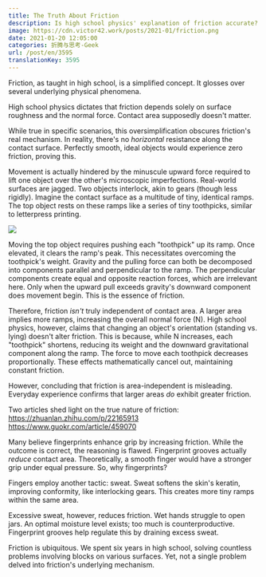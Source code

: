 ```yaml
---
title: The Truth About Friction
description: Is high school physics' explanation of friction accurate?
image: https://cdn.victor42.work/posts/2021-01/friction.png
date: 2021-01-20 12:05:00
categories: 折腾与思考-Geek
url: /post/en/3595
translationKey: 3595
---
```


Friction, as taught in high school, is a simplified concept. It glosses over several underlying physical phenomena.

High school physics dictates that friction depends solely on surface roughness and the normal force. Contact area supposedly doesn't matter.

While true in specific scenarios, this oversimplification obscures friction's real mechanism. In reality, there's no *horizontal* resistance along the contact surface. Perfectly smooth, ideal objects would experience zero friction, proving this.

Movement is actually hindered by the minuscule upward force required to lift one object over the other's microscopic imperfections. Real-world surfaces are jagged. Two objects interlock, akin to gears (though less rigidly). Imagine the contact surface as a multitude of tiny, identical ramps. The top object rests on these ramps like a series of tiny toothpicks, similar to letterpress printing.

![](https://cdn.victor42.work/posts/2021-01/friction.png)

Moving the top object requires pushing each "toothpick" up its ramp. Once elevated, it clears the ramp's peak. This necessitates overcoming the toothpick's weight. Gravity and the pulling force can both be decomposed into components parallel and perpendicular to the ramp. The perpendicular components create equal and opposite reaction forces, which are irrelevant here. Only when the upward pull exceeds gravity's downward component does movement begin. This is the essence of friction.

Therefore, friction *isn't* truly independent of contact area. A larger area implies more ramps, increasing the overall normal force (N). High school physics, however, claims that changing an object's orientation (standing vs. lying) doesn't alter friction. This is because, while N increases, each "toothpick" shortens, reducing its weight and the downward gravitational component along the ramp. The force to move each toothpick decreases proportionally. These effects mathematically cancel out, maintaining constant friction.

However, concluding that friction is area-independent is misleading. Everyday experience confirms that larger areas *do* exhibit greater friction.

Two articles shed light on the true nature of friction:
https://zhuanlan.zhihu.com/p/22165913
https://www.guokr.com/article/459070

Many believe fingerprints enhance grip by increasing friction. While the outcome is correct, the reasoning is flawed. Fingerprint grooves actually *reduce* contact area. Theoretically, a smooth finger would have a stronger grip under equal pressure. So, why fingerprints?

Fingers employ another tactic: sweat. Sweat softens the skin's keratin, improving conformity, like interlocking gears. This creates more tiny ramps within the same area.

Excessive sweat, however, reduces friction. Wet hands struggle to open jars. An optimal moisture level exists; too much is counterproductive. Fingerprint grooves help regulate this by draining excess sweat.

Friction is ubiquitous. We spent six years in high school, solving countless problems involving blocks on various surfaces. Yet, not a single problem delved into friction's underlying mechanism.